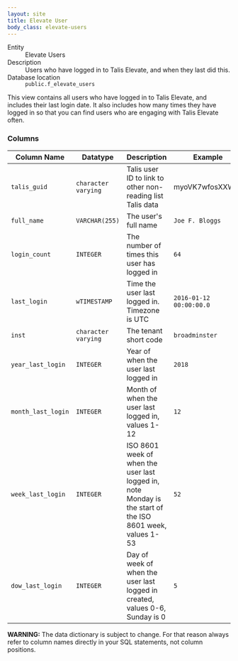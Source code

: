 ```yaml
---
layout: site
title: Elevate User
body_class: elevate-users
---
```


<dl>
  <dt>Entity</dt>
  <dd>Elevate Users</dd>

  <dt>Description</dt>
  <dd>Users who have logged in to Talis Elevate, and when they last did this.</dd>

  <dt>Database location</dt>
  <dd><code>public.f_elevate_users</code></dd>
</dl>

This view contains all users who have logged in to Talis Elevate, and includes their last login date. It also includes how many times they have logged in so that you can find users who are engaging with Talis Elevate often.

### Columns

| Column Name | Datatype | Description  | Example
| --- | --- | --- | ---------- | 
| `talis_guid`|`character varying` | Talis user ID to link to other non-reading list Talis data | myoVK7wfosXXWlw |
| `full_name`|`VARCHAR(255)` | The user's full name | `Joe F. Bloggs` |
| `login_count`|`INTEGER` | The number of times this user has logged in | `64` |
| `last_login`|`wTIMESTAMP` | Time the user last logged in. Timezone is UTC | `2016-01-12 00:00:00.0` |
| `inst`|`character varying` | The tenant short code | `broadminster` | |
| `year_last_login`|`INTEGER` | Year of when the user last logged in | `2018` |
| `month_last_login`|`INTEGER` | Month of when the user last logged in, values 1-12 | `12` |
| `week_last_login`|`INTEGER` | ISO 8601 week of when the user last logged in, note Monday is the start of the ISO 8601 week, values 1-53 | `52` |
| `dow_last_login`|`INTEGER` | Day of week of when the user last logged in created, values 0-6, Sunday is 0 | `5` |

**WARNING:** The data dictionary is subject to change. For that reason always refer to column names directly in your SQL statements, not column positions.
